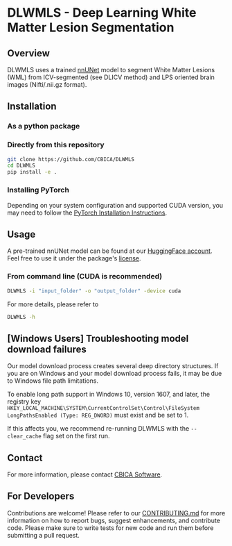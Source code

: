 # DLWMLS - Deep Learning White Matter Lesion Segmentation

## Overview

DLWMLS uses a trained [nnUNet](https://github.com/MIC-DKFZ/nnUNet) model to segment White Matter Lesions (WML) from ICV-segmented (see DLICV method) and LPS oriented brain images (Nifti/.nii.gz format).

## Installation

### As a python package

### Directly from this repository

```bash
git clone https://github.com/CBICA/DLWMLS
cd DLWMLS
pip install -e .
```

### Installing PyTorch
Depending on your system configuration and supported CUDA version, you may need to follow the [PyTorch Installation Instructions](https://pytorch.org/get-started/locally/). 

## Usage

A pre-trained nnUNet model can be found at our [HuggingFace account](https://huggingface.co/nichart/DLWMLS/tree/main). Feel free to use it under the package's [license](LICENSE).

### From command line (CUDA is recommended)
```bash
DLWMLS -i "input_folder" -o "output_folder" -device cuda
```
For more details, please refer to

```bash
DLWMLS -h
```

## \[Windows Users\] Troubleshooting model download failures
Our model download process creates several deep directory structures. If you are on Windows and your model download process fails, it may be due to Windows file path limitations. 

To enable long path support in Windows 10, version 1607, and later, the registry key `HKEY_LOCAL_MACHINE\SYSTEM\CurrentControlSet\Control\FileSystem LongPathsEnabled (Type: REG_DWORD)` must exist and be set to 1.

If this affects you, we recommend re-running DLWMLS with the `--clear_cache` flag set on the first run.

## Contact

For more information, please contact [CBICA Software](mailto:software@cbica.upenn.edu).

## For Developers

Contributions are welcome! Please refer to our [CONTRIBUTING.md](CONTRIBUTING.md) for more information on how to report bugs, suggest enhancements, and contribute code.
Please make sure to write tests for new code and run them before submitting a pull request.

